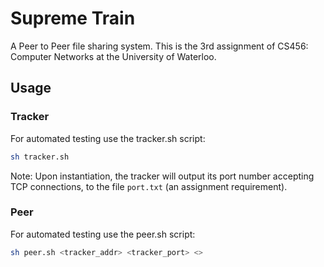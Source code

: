 # Supreme Train
A Peer to Peer file sharing system. This is the 3rd assignment of CS456: Computer Networks at the University of Waterloo. 

## Usage

### Tracker
For automated testing use the tracker.sh script: 
```bash 
sh tracker.sh 
```
Note: Upon instantiation, the tracker will output its port number accepting TCP connections, to the file `port.txt` (an assignment requirement).  

### Peer
For automated testing use the peer.sh script: 
```bash
sh peer.sh <tracker_addr> <tracker_port> <>
``` 

